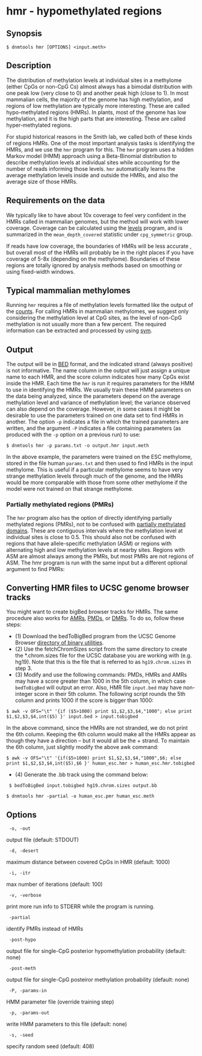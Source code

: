 # hmr - hypomethylated regions

## Synopsis
```
$ dnmtools hmr [OPTIONS] <input.meth>
```

## Description
The distribution of methylation levels at individual sites in a
methylome (either CpGs or non-CpG Cs) almost always has a bimodal
distribution with one peak low (very close to 0) and another peak high
(close to 1). In most mammalian cells, the majority of the genome has
high methylation, and regions of low methylation are typically more
interesting.  These are called hypo-methylated regions (HMRs). In
plants, most of the genome has low methylation, and it is the high
parts that are interesting. These are called hyper-methylated regions.

For stupid historical reasons in the Smith lab, we called both of
these kinds of regions HMRs. One of the most important analysis tasks
is identifying the HMRs, and we use the `hmr` program for this. The
`hmr` program uses a hidden Markov model (HMM) approach using a
Beta-Binomial distribution to describe methylation levels at
individual sites while accounting for the number of reads informing
those levels. `hmr` automatically learns the average methylation
levels inside and outside the HMRs, and also the average size of those
HMRs.

## Requirements on the data

We typically like to have about 10x coverage to feel very confident in
the HMRs called in mammalian genomes, but the method will work with
lower coverage. Coverage can be calculated using the
[levels](../../analysis/levels) program, and is summarized in the
`mean_depth_covered` statistic under `cpg_symmetric` group.

If reads have low coverage, the boundaries of HMRs will be less
accurate , but overall most of the HMRs will probably
be in the right places if you have coverage of 5-8x (depending on the
methylome). Boundaries of these regions are totally ignored by
analysis methods based on smoothing or using fixed-width windows.

## Typical mammalian methylomes

Running `hmr` requires a file of methylation levels formatted like the
output of the [counts](../../analysis/counts). For calling HMRs in
mammalian methylomes, we suggest only considering the methylation
level at CpG sites, as the level of non-CpG methylation is not usually
more than a few percent. The required information can be extracted and
processed by using [sym](../../utils/sym).

## Output

The output will be in
[BED](https://en.wikipedia.org/wiki/BED_(file_format)) format, and the
indicated strand (always positive) is not informative. The name column
in the output will just assign a unique name to each HMR, and the
score column indicates how many CpGs exist inside the HMR. Each time
the `hmr` is run it requires parameters for the HMM to use in
identifying the HMRs. We usually train these HMM parameters on the
data being analyzed, since the parameters depend on the average
methylation level and variance of methylation level; the variance
observed can also depend on the coverage. However, in some cases it
might be desirable to use the parameters trained on one data set to
find HMRs in another. The option `-p` indicates a file in which the
trained parameters are written, and the argument `-P` indicates a file
containing parameters (as produced with the `-p` option on a previous
run) to use:

```
$ dnmtools hmr -p params.txt -o output.hmr input.meth
```

In the above example, the parameters were trained on the ESC
methylome, stored in the file human `params.txt` and then used to
find HMRs in the input methylome. This is useful if a particular
methylome seems to have very strange methylation levels through much
of the genome, and the HMRs would be more comparable with those from
some other methylome if the model were not trained on that strange
methylome.

### Partially methylated regions (PMRs)

The `hmr` program also has the option of directly identifying partially
methylated regions (PMRs), not to be confused with [partially
methylated domains](../../analysis/pmd).  These are contiguous intervals
where the methylation level at individual sites is close to 0.5.  This
should also not be confused with regions that have allele-specific
methylation (ASM) or regions with alternating high and low methylation
levels at nearby sites.  Regions with ASM are almost always among the
PMRs, but most PMRs are not regions of ASM. The hmr program is run
with the same input but a different optional argument to find PMRs:

## Converting HMR files to UCSC genome browser tracks

You might want to create bigBed browser tracks for HMRs.  The same
procedure also works for [AMRs](../../amr/amrfinder),
[PMDs](../../analysis/pmd), or [DMRs](../../dmr/dmr). To do so, follow these
steps:

 * (1) Download the bedToBigBed program from the UCSC Genome Browser
   [directory of binary utilities](http://hgdownload.cse.ucsc.edu/admin/exe/).
 * (2) Use the fetchChromSizes script from the same directory to
   create the \*.chrom.sizes file for the UCSC database you are working
   with (e.g. hg19). Note that this is the file that is referred to as
   `hg19.chrom.sizes` in step 3.
 * (3) Modify and use the following commands: PMDs, HMRs and AMRs may
   have a score greater than 1000 in the 5th column, in which case
  `bedToBigBed` will output an error. Also,  HMR file `input.bed` may have
   non-integer score in their 5th column.  The following script rounds
   the 5th column and prints 1000 if the score is bigger than 1000:
```
$ awk -v OFS="\t" '{if ($5>1000) print $1,$2,$3,$4,"1000"; else print $1,$2,$3,$4,int($5) }' input.bed > input.tobigbed
```
In the above command, since the HMRs are not stranded, we do not print
the 6th column. Keeping the 6th column would make all the HMRs appear
as though they have a direction – but it would all be the + strand. To
maintain the 6th column, just slightly modify the above awk command:
```
$ awk -v OFS="\t" '{if($5>1000) print $1,$2,$3,$4,"1000",$6; else print $1,$2,$3,$4,int($5),$6 }' human_esc.hmr > human_esc.hmr.tobigbed
```
 * (4) Generate the .bb track using the command below:
```
 $ bedToBigBed input.tobigbed hg19.chrom.sizes output.bb
```



```
$ dnmtools hmr -partial -o human_esc.pmr human_esc.meth
```

## Options

```
 -o, -out
```
output file (default: STDOUT)
```
 -d, -desert
```
maximum distance between covered CpGs in HMR (default: 1000)

```
 -i, -itr
```
max number of iterations (default: 100)
```
 -v, -verbose
```
print more run info to STDERR while the program is running.
```
 -partial
```
identify PMRs instead of HMRs
```
 -post-hypo
```
output file for single-CpG posterior hypomethylation probability (default: none)

```
 -post-meth
```
output file for single-CpG posteiror methylation probability (default: none)

```
 -P, -params-in
```
HMM parameter file (override training step)
```
 -p, -params-out
```
write HMM parameters to this file (default: none)
```
 -s, -seed
```
specify random seed (default: 408)
